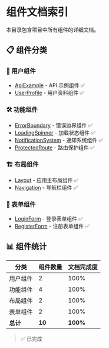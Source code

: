 # 组件文档索引

本目录包含项目中所有组件的详细文档。

## 📋 组件分类

### 👤 用户组件
- [ApiExample](./ApiExample.md) - API 示例组件 ✅
- [UserProfile](./UserProfile.md) - 用户资料组件 ✅

### 🛠️ 功能组件
- [ErrorBoundary](./ErrorBoundary.md) - 错误边界组件 ✅
- [LoadingSpinner](./LoadingSpinner.md) - 加载状态组件 ✅
- [NotificationSystem](./NotificationSystem.md) - 通知系统组件 ✅
- [ProtectedRoute](./ProtectedRoute.md) - 路由保护组件 ✅

### 🏗️ 布局组件
- [Layout](./Layout.md) - 应用主布局组件 ✅
- [Navigation](./Navigation.md) - 导航栏组件 ✅

### 📝 表单组件
- [LoginForm](./LoginForm.md) - 登录表单组件 ✅
- [RegisterForm](./RegisterForm.md) - 注册表单组件 ✅

## 📊 组件统计

| 分类 | 组件数量 | 文档完成度 |
|------|----------|------------|
| 用户组件 | 2 | 100% |
| 功能组件 | 4 | 100% |
| 布局组件 | 2 | 100% |
| 表单组件 | 2 | 100% |
| **总计** | **10** | **100%** |

> ✅ 已完成

